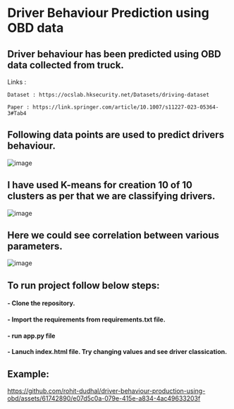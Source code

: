 # **Driver Behaviour Prediction using OBD data**

## Driver behaviour has been predicted using OBD data collected from truck.

  Links : 

    Dataset : https://ocslab.hksecurity.net/Datasets/driving-dataset

    Paper : https://link.springer.com/article/10.1007/s11227-023-05364-3#Tab4

## Following data points are used to predict drivers behaviour.

![image](https://github.com/rohit-dudhal/driver-behaviour-production-using-obd/assets/61742890/15268e2c-ed14-4bb0-861f-6d5353d574aa)


## I have used K-means for creation 10 of 10 clusters as per that we are classifying drivers.

![image](https://github.com/rohit-dudhal/driver-behaviour-production-using-obd/assets/61742890/e30c7205-01ee-456b-bc84-ec2db48916ba)

## Here we could see correlation between various parameters.

![image](https://github.com/rohit-dudhal/driver-behaviour-production-using-obd/assets/61742890/86854eaa-4e71-4c90-adaa-29051f7cd3df)

## To run project follow below steps:
  #### - Clone the repository.
  #### - Import the requirements from requirements.txt file.
  #### - run app.py file
  #### - Lanuch index.html file. Try changing values and see driver classication.

## Example:

https://github.com/rohit-dudhal/driver-behaviour-production-using-obd/assets/61742890/e07d5c0a-079e-415e-a834-4ac49633203f

